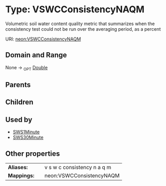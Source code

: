
# Type: VSWCConsistencyNAQM


Volumetric soil water content quality metric that summarizes when the consistency test could not be run over the averaging period, as a percent

URI: [neon:VSWCConsistencyNAQM](https://data.neonscience.org/VSWCConsistencyNAQM)


## Domain and Range

None ->  <sub>OPT</sub> [Double](types/Double.md)

## Parents


## Children


## Used by

 * [SWS1Minute](SWS1Minute.md)
 * [SWS30Minute](SWS30Minute.md)

## Other properties

|  |  |  |
| --- | --- | --- |
| **Aliases:** | | v s w c consistency n a q m |
| **Mappings:** | | neon:VSWCConsistencyNAQM |

